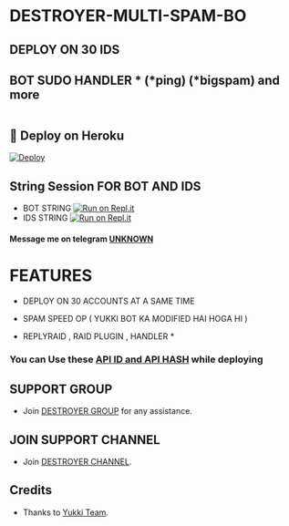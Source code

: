 # DESTROYER-MULTI-SPAM-BO

## DEPLOY ON 30 IDS 
## BOT SUDO HANDLER * (*ping) (*bigspam) and more

<p align="center">
  <img src="">
</p>



## 🚀 Deploy on Heroku 

[![Deploy](https://www.herokucdn.com/deploy/button.svg)](https://dashboard.heroku.com/new?template=https%3A%2F%2Fgithub.com%2Funknownforall1%2FDESTROYER-MULTI-SPAM-BOT)

## String Session FOR  BOT AND IDS 


   - BOT STRING [![Run on Repl.it](https://repl.it/badge/github/YukkiBot/YukkiSpamBot)](https://replit.com/@unknownforall1/SPAM-BOT-REPL-BY-SIDDHANT-DEVIL)
   - IDS STRING [![Run on Repl.it](https://repl.it/badge/github/YukkiBot/YukkiSpamBot)](https://replit.com/@unknownforall1/FATHER-SID-OP-SPAM-BOT)

#### Message me on telegram [UNKNOWN](https://t.me/xxxxxxx_UNKNOWN_xxxxxxx)


# FEATURES

   - DEPLOY ON 30 ACCOUNTS AT A SAME TIME 

   - SPAM SPEED OP ( YUKKI BOT KA MODIFIED HAI HOGA HI ) 

   - REPLYRAID , RAID PLUGIN , HANDLER *


### You can Use these [API ID and API HASH](https://t.me/RDX_OFFICIAL_BOT/2) while deploying



## SUPPORT GROUP
   - Join [DESTROYER GROUP]() for any assistance.


## JOIN SUPPORT CHANNEL
   - Join [DESTROYER CHANNEL](@RDX_OFFICIAL_BOT).


## Credits
   - Thanks to [Yukki Team](https://t.me/officialyukki).
